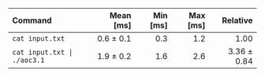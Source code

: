| Command | Mean [ms] | Min [ms] | Max [ms] | Relative |
|:---|---:|---:|---:|---:|
| `cat input.txt` | 0.6 ± 0.1 | 0.3 | 1.2 | 1.00 |
| `cat input.txt \| ./aoc3.1` | 1.9 ± 0.2 | 1.6 | 2.6 | 3.36 ± 0.84 |

